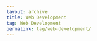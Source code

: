```yaml
---
layout: archive
title: Web Development
tag: Web Development
permalink: tag/web-development/
---
```

